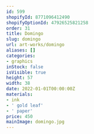 ```yaml
---
id: 599
shopifyId: 8771096412490
shopifyOptionId: 47926525821258
order: 31
title: Domingo
slug: domingo
url: art-works/domingo
aliases: []
categories:
- graphics
inStock: false
isVisible: true
height: 57
width: 38
date: 2022-01-01T00:00:00Z
materials:
- ink
- ' gold leaf'
- ' paper'
price: 450
mainImage: domingo.jpg
---
```

